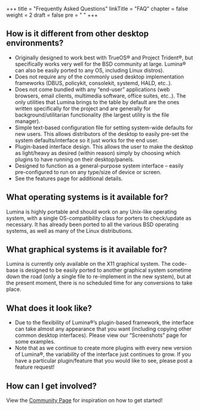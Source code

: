 +++
title = "Frequently Asked Questions"
linkTitle = "FAQ"
chapter = false
weight = 2
draft = false
pre = "<i class='fa fa-question-circle'></i>	"
+++

## How is it different from other desktop environments?
* Originally designed to work best with TrueOS® and Project Trident®, but specifically works very well for the BSD community at large. Lumina® can also be easily ported to any OS, including Linux distros).
* Does not require any of the commonly used desktop implementation frameworks (DBUS, policykit, consolekit, systemd, HALD, etc..).
* Does not come bundled with any “end-user” applications (web browsers, email clients, multimedia software, office suites, etc..). The only utilities that Lumina brings to the table by default are the ones written specifically for the project and are generally for background/utilitarian functionality (the largest utility is the file manager).
* Simple text-based configuration file for setting system-wide defaults for new users. This allows distributors of the desktop to easily pre-set the system defaults/interface so it just works for the end user.
* Plugin-based interface design. This allows the user to make the desktop as light/heavy as desired (within reason) simply by choosing which plugins to have running on their desktop/panels.
* Designed to function as a general-purpose system interface – easily pre-configured to run on any type/size of device or screen.
* See the features page for additional details.

## What operating systems is it available for?
Lumina is highly portable and should work on any Unix-like operating system, with a single OS-compatibility class for porters to check/update as necessary. It has already been ported to all the various BSD operating systems, as well as many of the Linux distributions.

## What graphical systems is it available for?
Lumina is currently only available on the X11 graphical system.  The code-base is designed to be easily ported to another graphical system sometime down the road (only a single file to re-implement in the new system), but at the present moment, there is no scheduled time for any conversions to take place.

## What does it look like?
* Due to the flexibility of Lumina®’s plugin-based framework, the interface can take almost any appearance that you want (including copying other common desktop interfaces). Please view our “Screenshots” page for some examples.
* Note that as we continue to create more plugins with every new version of Lumina®, the variability of the interface just continues to grow. If you have a particular plugin/feature that you would like to see, please post a feature request!

## How can I get involved?
View the [Community Page](/community) for inspiration on how to get started!
